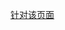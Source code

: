 ﻿<a href="http://developer.xamarin.com/guides/cross-platform/getting_started/installation/">针对该页面</a>